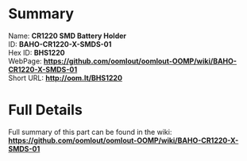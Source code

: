 
Summary
=================
  
Name: __CR1220 SMD Battery Holder__    
ID: __BAHO-CR1220-X-SMDS-01__   
Hex ID: __BHS1220__   
WebPage: __https://github.com/oomlout/oomlout-OOMP/wiki/BAHO-CR1220-X-SMDS-01__   
Short URL: __http://oom.lt/BHS1220__   

Full Details
==========================
Full summary of this part can be found in the wiki:   
__https://github.com/oomlout/oomlout-OOMP/wiki/BAHO-CR1220-X-SMDS-01__    

